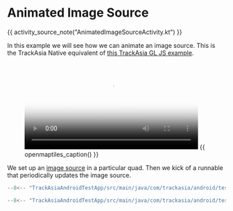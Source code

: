 # Animated Image Source

{{ activity_source_note("AnimatedImageSourceActivity.kt") }}

In this example we will see how we can animate an image source. This is the TrackAsia Native equivalent of [this TrackAsia GL JS example](https://trackasia.com/trackasia-gl-js/docs/examples/animate-images/).

<figure markdown="span">
  <video controls width="400" poster="{{ s3_url("animated_image_source_thumbnail.jpg") }}" >
    <source src="{{ s3_url("animated_image_source.mp4") }}" />
  </video>
  {{ openmaptiles_caption() }}
</figure>

We set up an [image source](https://trackasia.com/trackasia-style-spec/sources/#image) in a particular quad. Then we kick of a runnable that periodically updates the image source.

```kotlin title="Creating the image source"
--8<-- "TrackAsiaAndroidTestApp/src/main/java/com/trackasia/android/testapp/activity/style/AnimatedImageSourceActivity.kt:onMapReady"
```

```kotlin title="Updating the image source"
--8<-- "TrackAsiaAndroidTestApp/src/main/java/com/trackasia/android/testapp/activity/style/AnimatedImageSourceActivity.kt:setImage"
```
